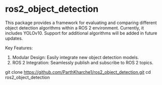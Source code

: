 # ros2_object_detection
This package provides a framework for evaluating and comparing different object detection algorithms within a ROS 2 environment. Currently, it includes YOLOv10. Support for additional algorithms will be added in future updates.

Key Features:
1. Modular Design: Easily integrate new object detection models.
2. ROS 2 Integration: Seamlessly publish and subscribe to ROS 2 topics.

git clone https://github.com/ParthKharche1/ros2_object_detection.git
cd ros2_object_detection


